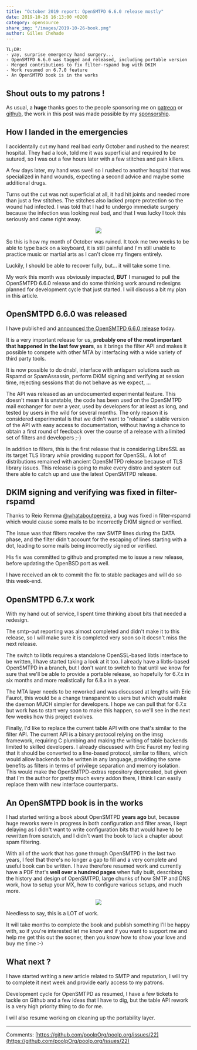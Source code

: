 ```yaml
---
title: "October 2019 report: OpenSMTPD 6.6.0 release mostly"
date: 2019-10-26 16:13:00 +0200
category: opensource
share_img: "/images/2019-10-26-book.pmg"
author: Gilles Chehade
---
```

    TL;DR:
    - yay, surprise emergency hand surgery...
    - OpenSMTPD 6.6.0 was tagged and released, including portable version
    - Merged contributions to fix filter-rspamd bug with DKIM
    - Work resumed on 6.7.0 feature
    - An OpenSMTPD book is in the works


Shout outs to my patrons !
--
As usual,
a **huge** thanks goes to the people sponsoring me on [patreon](https://www.patreon.com/gilles) or [github](https://github.com/sponsors/poolpOrg), the work in this post was made possible by my [sponsorship](/sponsorship/).


How I landed in the emergencies
--
I accidentally cut my hand real bad early October and rushed to the nearest hospital.
They had a look,
told me it was superficial and required to be sutured,
so I was out a few hours later with a few stitches and pain killers.

A few days later,
my hand was swell so I rushed to another hospital that was specialized in hand wounds,
expecting a second advice and maybe some additional drugs.

Turns out the cut was not superficial at all,
it had hit joints and needed more than just a few stitches.
The stitches also lacked propre protection so the wound had infected.
I was told that I had to undergo immediate surgery because the infection was looking real bad,
and that I was lucky I took this seriously and came right away.

<center>
    <img src="/images/2019-10-26-hand.jpg">
</center>


So this is how my month of October was ruined.
It took me two weeks to be able to type back on a keyboard,
it is still painful and I'm still unable to practice music or martial arts as I can't close my fingers entirely.

Luckily,
I should be able to recover fully, but... it will take some time.

My work this month was obviously impacted,
**BUT** I managed to pull the OpenSMTPD 6.6.0 release and do some thinking work around redesigns planned for development cycle that just started.
I will discuss a bit my plan in this article.


OpenSMTPD 6.6.0 was released
--
I have published and [announced the OpenSMTPD 6.6.0 release](https://www.mail-archive.com/misc@opensmtpd.org/msg04725.html) today.

It is a very important release for us,
**probably one of the most important that happened in the last few years**,
as it brings the filter API and makes it possible to compete with other MTA by interfacing with a wide variety of third party tools.

It is now possible to do dnsbl,
interface with antispam solutions such as Rspamd or SpamAssassin,
perform DKIM signing and verifying at session time,
rejecting sessions that do not behave as we expect,
...

The API was released as an undocumented experimental feature.
This doesn't mean it is unstable,
the code has been used on the OpenSMTPD mail exchanger for over a year,
used by developers for at least as long,
and tested by users in the wild for several months.
The only reason it is considered experimental is that we didn't want to "release" a stable version of the API with easy access to documentation,
without having a chance to obtain a first round of feedback over the course of a release with a limited set of filters and developers ;-)


In addition to filters,
this is the first release that is considering LibreSSL as its target TLS library _while_ providing support for OpenSSL.
A lot of distributions remained with ancient OpenSMTPD release because of TLS library issues.
This release is going to make every distro and system out there able to catch up and use the latest OpenSMTPD release.


DKIM signing and verifying was fixed in filter-rspamd
--
Thanks to Reio Remma [@whataboutpereira](https://github.com/whataboutpereira),
a bug was fixed in filter-rspamd which would cause some mails to be incorrectly DKIM signed or verified.

The issue was that filters receive the raw SMTP lines during the DATA phase,
and the filter didn't account for the escaping of lines starting with a dot,
leading to some mails being incorrectly signed or verified.

His fix was committed to github and prompted me to issue a new release,
before updating the OpenBSD port as well.

I have received an ok to commit the fix to stable packages and will do so this week-end.


OpenSMTPD 6.7.x work
--
With my hand out of service,
I spent time thinking about bits that needed a redesign.

The smtp-out reporting was almost completed and didn't make it to this release,
so I will make sure it is completed very soon so it doesn't miss the next release.

The switch to libtls requires a standalone OpenSSL-based libtls interface to be written,
I have started taking a look at it too.
I already have a libtls-based OpenSMTPD in a branch,
but I don't want to switch to that until we know for sure that we'll be able to provide a portable release,
so hopefully for 6.7.x in six months and more realistically for 6.8.x in a year.

The MTA layer needs to be reworked and was discussed at lengths with Eric Faurot,
this would be a change transparent to users but which would make the daemon MUCH simpler for developers.
I hope we can pull that for 6.7.x but work has to start very soon to make this happen,
so we'll see in the next few weeks how this project evolves.

Finally,
I'd like to replace the current table API with one that's similar to the filter API.
The current API is a binary protocol relying on the imsg framework,
requiring C plumbing and making the writing of table backends limited to skilled developers.
I already discussed with Eric Faurot my feeling that it should be converted to a line-based protocol,
similar to filters,
which would allow backends to be written in any language,
providing the same benefits as filters in terms of privilege separation and memory isolation.
This would make the OpenSMTPD-extras repository deprecated,
but given that I'm the author for pretty much every addon there,
I think I can easily replace them with new interface counterparts.


An OpenSMTPD book is in the works
--
I had started writing a book about OpenSMTPD **years ago** but,
because huge reworks were in progress in both configuration and filter areas,
I kept delaying as I didn't want to write configuration bits that would have to be rewritten from scratch,
and I didn't want the book to lack a chapter about spam filtering.

With all of the work that has gone through OpenSMTPD in the last two years,
I feel that there's no longer a gap to fill and a very complete and useful book can be written.
I have therefore resumed work and currently have a PDF that's **well over a hundred pages** when fully built,
describing the history and design of OpenSMTPD,
large chunks of how SMTP and DNS work,
how to setup your MX,
how to configure various setups,
and much more.

<center>
    <img src="/images/2019-10-26-book.png">
</center>

Needless to say,
this is a LOT of work.

It will take months to complete the book and publish something I'll be happy with,
so if you're interested let me know and if you want to support me and help me get this out the sooner,
then you know how to show your love and buy me time :-)


What next ?
--
I have started writing a new article related to SMTP and reputation,
I will try to complete it next week and provide early access to my patrons.

Development cycle for OpenSMTPD as resumed,
I have a few tickets to tackle on Github and a few ideas that I have to dig,
but the table API rework is a very high priority thing to do for me.

I will also resume working on cleaning up the portability layer.

---- 
Comments: [https://github.com/poolpOrg/poolp.org/issues/22](https://github.com/poolpOrg/poolp.org/issues/22)
